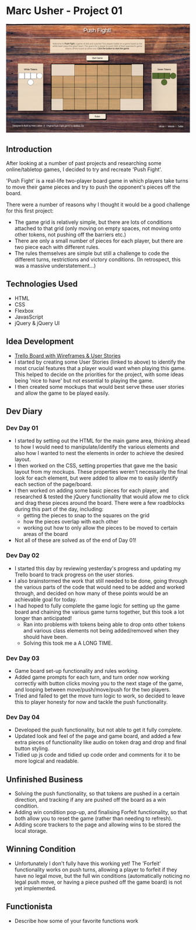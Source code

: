 # Marc Usher - Project 01

![Drag Racing](images/Game%20Screenshot.png)

## Introduction
After looking at a number of past projects and researching some online/tabletop games, I decided to try and recreate 'Push Fight'.

'Push Fight' is a real-life two-player board game in which players take turns to move their game pieces and try to push the opponent's pieces off the board.

There were a number of reasons why I thought it would be a good challenge for this first project:

* The game grid is relatively simple, but there are lots of conditions attached to that grid (only moving on empty spaces, not moving onto other tokens, not pushing off the barriers etc.)
* There are only a small number of pieces for each player, but there are two piece each with different rules.
* The rules themselves are simple but still a challenge to code the different turns, restrictions and victory conditions. (In retrospect, this was a massive understatement...)

## Technologies Used
* HTML
* CSS
* Flexbox
* JavasScript
* jQuery & jQuery UI

## Idea Development
* [Trello Board with Wireframes & User Stories](https://trello.com/b/5KDX4WUr/ga-sei-64-project-1)
* I started by creating some User Stories (linked to above) to identify the most crucial features that a player would want when playing this game. This helped to decide on the priorities for the project, with some ideas being 'nice to have' but not essential to playing the game.
* I then created some mockups that would best serve these user stories and allow the game to be played easily.

## Dev Diary

### Dev Day 01
* I started by setting out the HTML for the main game area, thinking ahead to how I would need to manipulate/identify the various elements and also how I wanted to nest the elements in order to achieve the desired layout.
* I then worked on the CSS, setting properties that gave me the basic layout from my mockups. These properties weren't necessarily the final look for each element, but were added to allow me to easily identify each section of the page/board.
* I then worked on adding some basic pieces for each player, and researched & tested the jQuery functionality that would allow me to click and drag these pieces around the board. There were a few roadblocks during this part of the day, including: 
    * getting the pieces to snap to the squares on the grid
    * how the pieces overlap with each other
    * working out how to only allow the pieces to be moved to certain areas of the board
* Not all of these are solved as of the end of Day 01!

### Dev Day 02
* I started this day by reviewing yesterday's progress and updating my Trello board to track progress on the user stories.
* I also brainstormed the work that still needed to be done, going through the various parts of the code that would need to be added and worked through, and decided on how many of these points would be an achievable goal for today.
* I had hoped to fully complete the game logic for setting up the game board and chaining the various game turns together, but this took a lot longer than anticipated!
    * Ran into problems with tokens being able to drop onto other tokens and various class elements not being added/removed when they should have been.
    * Solving this took me a A LONG TIME.

### Dev Day 03
* Game board set-up functionality and rules working.
* Added game prompts for each turn, and turn order now working correctly with button clicks moving you to the next stage of the game, and looping between move/push/move/push for the two players.
* Tried and failed to get the move turn logic to work, so decided to leave this to player honesty for now and tackle the push functionality.

### Dev Day 04
* Developed the push functionality, but not able to get it fully complete.
* Updated look and feel of the page and game board, and added a few extra pieces of functionality like audio on token drag and drop and final button styling.
* Tidied up js code and tidied up code order and comments for it to be more logical and readable.


## Unfinished Business
* Solving the push functionality, so that tokens are pushed in a certain direction, and tracking if any are pushed off the board as a win condition.
* Adding win condition pop-up, and finalising Forfeit functionality, so that both allow you to reset the game (rather than needing to refresh).
* Adding score trackers to the page and allowing wins to be stored the local storage.

## Winning Condition
* Unfortunately I don't fully have this working yet! The 'Forfeit' functionality works on push turns, allowing a player to forfeit if they have no legal move, but the full win conditions (automatically noticing no legal push move, or having a piece pushed off the game board) is not yet implemented.

## Functionista
* Describe how some of your favorite functions work
